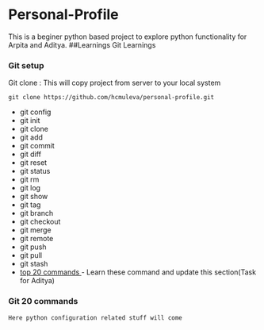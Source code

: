 # Personal-Profile
This is a beginer python based project to explore python functionality for Arpita and Aditya.
##Learnings 
Git Learnings
### Git setup 
Git clone : This will copy project from server to your local system
```shell script
git clone https://github.com/hcmuleva/personal-profile.git
```
* git config
* git init
* git clone
* git add
* git commit
* git diff
* git reset
* git status
* git rm
* git log
* git show
* git tag
* git branch
* git checkout
* git merge
* git remote
* git push
* git pull
* git stash
* [top 20 commands ](https://www.edureka.co/blog/git-commands-with-example/) - Learn these command and update this 
section(Task for Aditya)
### Git 20 commands 
```shell script
Here python configuration related stuff will come

```


